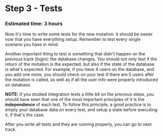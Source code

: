 # Step 3 - Tests
### Estimated time: 3 hours

Now it's time to write some tests for the new mutation. it should be easier now that you have everything setup. Remember to test every single scenario you have in mind.

Another important thing to test is something that didn't happen on the previous track (login): the database changes. You should not only test if the return of the mutation is the expected, but also if the state of the database is what's expected. For example, if you have 4 users on the database, and you add one more, you should check on your test if there are 5 users after the mutation is called, as well as if all the user info were properly introduced on database.

**NOTE:** if you studied integration tests a little bit on the previous steps, you should have seen that one of the most important principles of it is the **independence** of each test. To follow this principle, a good practice is to empty your database data on every test, and setup a state before executing it, if that's the case.

After you write all tests and they are running properly, you can go to next track.
